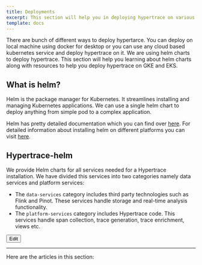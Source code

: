 ```yaml
---
title: Deployments
excerpt: This section will help you in deploying hypertrace on various cloud platforms as well as managed kubernetes services. 
template: docs
---
```


There are bunch of different ways to deploy hypertarce. You can deploy on local machine using docker for desktop or you can use any cloud based kubernetes service and deploy hypertrace on it. We are using helm charts to deploy hypertrace. This section will help you learning about helm charts along with resources to help you deploy hypertrace on GKE and EKS.

## What is helm?
Helm is the package manager for Kubernetes. It streamlines installing and managing Kubernetes applications. We can use a single helm chart to deploy anything from simple pod to a complex application. 

Helm has pretty detailed documentation which you can find over [here](https://helm.sh/docs/). For detailed information about installing helm on different platforms you can visit [here](https://helm.sh/docs/intro/install/). 


## Hypertrace-helm
We provide Helm charts for all services needed for a Hypertrace installation. We have divided this services into two categories namely data services and platform services:

- The `data-services` category includes third party technologies such as Flink and Pinot. These services handle storage and real-time analysis functionality.
- The `platform-services` category includes Hypertrace code. This services handle span collection, trace generation, trace enrichment, views etc.

<a href="https://github.com/hypertrace/hypertrace-docs-website/tree/master/src/pages/deployments/index.md">
<button type="button">Edit</button></a>

***

Here are the articles in this section:
